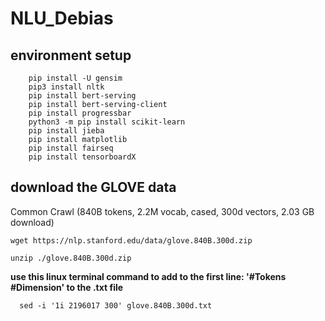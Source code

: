# NLU_Debias
## environment setup
```
    pip install -U gensim
    pip3 install nltk
    pip install bert-serving
    pip install bert-serving-client
    pip install progressbar
    python3 -m pip install scikit-learn
    pip install jieba
    pip install matplotlib
    pip install fairseq
    pip install tensorboardX
```
## download the GLOVE data
Common Crawl (840B tokens, 2.2M vocab, cased, 300d vectors, 2.03 GB download)

`wget https://nlp.stanford.edu/data/glove.840B.300d.zip` 

`unzip ./glove.840B.300d.zip`

**use this linux terminal command to add to the first line: '#Tokens #Dimension' to the .txt file**
```
  sed -i '1i 2196017 300' glove.840B.300d.txt 
```